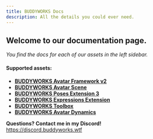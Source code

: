 ```yaml
---
title: BUDDYWORKS Docs
description: All the details you could ever need.
---
```


## Welcome to our documentation page.

*You find the docs for each of our assets in the left sidebar.*

#### Supported assets:  
- <a href="/framework/intro"><b>BUDDYWORKS Avatar Framework v2</b></a>  
- <a href="/scene/intro"><b>BUDDYWORKS Avatar Scene</b></a>
- <a href="/posesextension/intro"><b>BUDDYWORKS Poses Extension 3</b></a>
- <a href="/expressionsextension/intro"><b>BUDDYWORKS Expressions Extension</b></a>
- <a href="/toolbox/intro"><b>BUDDYWORKS Toolbox</b></a>
- <a href="/avatardynamics/intro"><b>BUDDYWORKS Avatar Dynamics</b></a>

**Questions? Contact me in my Discord!**  
https://discord.buddyworks.wtf
